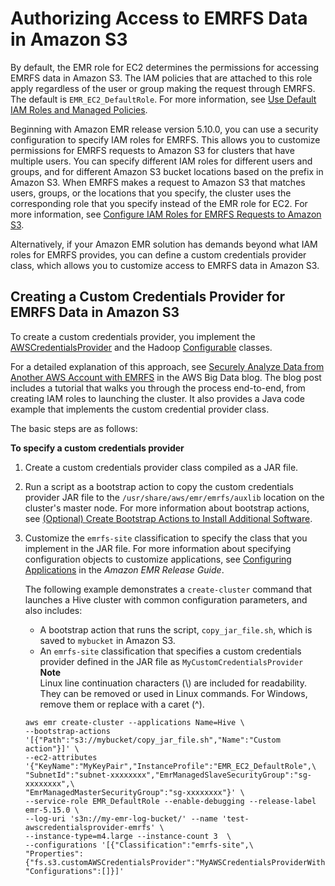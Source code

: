 # Authorizing Access to EMRFS Data in Amazon S3<a name="emr-plan-credentialsprovider"></a>

By default, the EMR role for EC2 determines the permissions for accessing EMRFS data in Amazon S3\. The IAM policies that are attached to this role apply regardless of the user or group making the request through EMRFS\. The default is `EMR_EC2_DefaultRole`\. For more information, see [Use Default IAM Roles and Managed Policies](emr-iam-roles-defaultroles.md)\.

Beginning with Amazon EMR release version 5\.10\.0, you can use a security configuration to specify IAM roles for EMRFS\. This allows you to customize permissions for EMRFS requests to Amazon S3 for clusters that have multiple users\. You can specify different IAM roles for different users and groups, and for different Amazon S3 bucket locations based on the prefix in Amazon S3\. When EMRFS makes a request to Amazon S3 that matches users, groups, or the locations that you specify, the cluster uses the corresponding role that you specify instead of the EMR role for EC2\. For more information, see [Configure IAM Roles for EMRFS Requests to Amazon S3](emr-emrfs-iam-roles.md)\.

Alternatively, if your Amazon EMR solution has demands beyond what IAM roles for EMRFS provides, you can define a custom credentials provider class, which allows you to customize access to EMRFS data in Amazon S3\.

## Creating a Custom Credentials Provider for EMRFS Data in Amazon S3<a name="emr-create-credentialsprovider"></a>

To create a custom credentials provider, you implement the [AWSCredentialsProvider](http://docs.aws.amazon.com/AWSJavaSDK/latest/javadoc/com/amazonaws/auth/AWSCredentialsProvider.html) and the Hadoop [Configurable](https://hadoop.apache.org/docs/stable/api/org/apache/hadoop/conf/Configurable.html) classes\.

For a detailed explanation of this approach, see [Securely Analyze Data from Another AWS Account with EMRFS](http://aws.amazon.com/blogs/big-data/securely-analyze-data-from-another-aws-account-with-emrfs) in the AWS Big Data blog\. The blog post includes a tutorial that walks you through the process end\-to\-end, from creating IAM roles to launching the cluster\. It also provides a Java code example that implements the custom credential provider class\.

The basic steps are as follows:

**To specify a custom credentials provider**

1. Create a custom credentials provider class compiled as a JAR file\.

1. Run a script as a bootstrap action to copy the custom credentials provider JAR file to the `/usr/share/aws/emr/emrfs/auxlib` location on the cluster's master node\. For more information about bootstrap actions, see [\(Optional\) Create Bootstrap Actions to Install Additional Software](http://docs.aws.amazon.com/emr/latest/ManagementGuide/emr-plan-bootstrap.html)\.

1. Customize the `emrfs-site` classification to specify the class that you implement in the JAR file\. For more information about specifying configuration objects to customize applications, see [Configuring Applications](http://docs.aws.amazon.com/emr/latest/ReleaseGuide/emr-configure-apps.html) in the *Amazon EMR Release Guide*\.

   The following example demonstrates a `create-cluster` command that launches a Hive cluster with common configuration parameters, and also includes:
   + A bootstrap action that runs the script, `copy_jar_file.sh`, which is saved to `mybucket` in Amazon S3\.
   + An `emrfs-site` classification that specifies a custom credentials provider defined in the JAR file as `MyCustomCredentialsProvider`
**Note**  
Linux line continuation characters \(\\\) are included for readability\. They can be removed or used in Linux commands\. For Windows, remove them or replace with a caret \(^\)\.

   ```
   aws emr create-cluster --applications Name=Hive \
   --bootstrap-actions '[{"Path":"s3://mybucket/copy_jar_file.sh","Name":"Custom action"}]' \
   --ec2-attributes '{"KeyName":"MyKeyPair","InstanceProfile":"EMR_EC2_DefaultRole",\
   "SubnetId":"subnet-xxxxxxxx","EmrManagedSlaveSecurityGroup":"sg-xxxxxxxx",\
   "EmrManagedMasterSecurityGroup":"sg-xxxxxxxx"}' \
   --service-role EMR_DefaultRole --enable-debugging --release-label emr-5.15.0 \
   --log-uri 's3n://my-emr-log-bucket/' --name 'test-awscredentialsprovider-emrfs' \
   --instance-type=m4.large --instance-count 3  \
   --configurations '[{"Classification":"emrfs-site",\
   "Properties":{"fs.s3.customAWSCredentialsProvider":"MyAWSCredentialsProviderWithUri"},\
   "Configurations":[]}]'
   ```